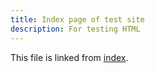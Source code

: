 ```yaml
---
title: Index page of test site
description: For testing HTML
---
```


This file is linked from [index][index].

[index]: /
